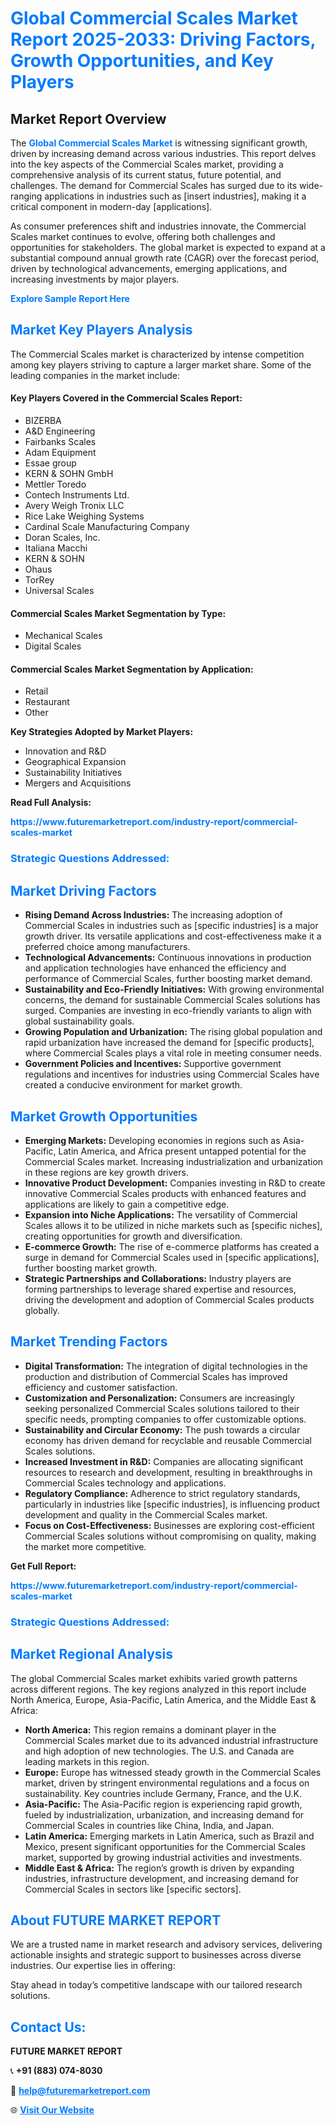 <h1 style="color: #007BFF;">Global Commercial Scales Market Report 2025-2033: Driving Factors, Growth Opportunities, and Key Players</h1>

<section id="overview">
<h2>Market Report Overview</h2>
<p>The <a href="https://www.futuremarketreport.com/industry-report/commercial-scales-market" style="color: #007BFF; text-decoration: none;"><strong>Global Commercial Scales Market</strong></a> is witnessing significant growth, driven by increasing demand across various industries. This report delves into the key aspects of the Commercial Scales market, providing a comprehensive analysis of its current status, future potential, and challenges. The demand for Commercial Scales has surged due to its wide-ranging applications in industries such as [insert industries], making it a critical component in modern-day [applications].</p>
<p>As consumer preferences shift and industries innovate, the Commercial Scales market continues to evolve, offering both challenges and opportunities for stakeholders. The global market is expected to expand at a substantial compound annual growth rate (CAGR) over the forecast period, driven by technological advancements, emerging applications, and increasing investments by major players.</p>
</section>

<section id="overview">
<p><a href="https://www.futuremarketreport.com/request-sample/reportId=46080" style="color: #007BFF; text-decoration: none;"><strong>Explore Sample Report Here</strong></a></p>
</section>

<section id="key-players">
<h2 style="color: #007BFF;">Market Key Players Analysis</h2>
<p>The Commercial Scales market is characterized by intense competition among key players striving to capture a larger market share. Some of the leading companies in the market include:</p>
<h4>Key Players Covered in the Commercial Scales Report:</h4>
<ul><li>BIZERBA</li><li>A&amp;D Engineering</li><li>Fairbanks Scales</li><li>Adam Equipment</li><li>Essae group</li><li>KERN &amp; SOHN GmbH</li><li>Mettler Toredo</li><li>Contech Instruments Ltd.</li><li>Avery Weigh Tronix LLC</li><li>Rice Lake Weighing Systems</li><li>Cardinal Scale Manufacturing Company</li><li>Doran Scales, Inc.</li><li>Italiana Macchi</li><li>KERN &amp; SOHN</li><li>Ohaus</li><li>TorRey</li><li>Universal Scales</li></ul>
<h4>Commercial Scales Market Segmentation by Type:</h4>
<ul><li>Mechanical Scales</li><li>Digital Scales</li></ul>

<h4>Commercial Scales Market Segmentation by Application:</h4>
<ul><li>Retail</li><li>Restaurant</li><li>Other</li></ul>
<p><strong>Key Strategies Adopted by Market Players:</strong></p>
<ul>
<li>Innovation and R&D</li>
<li>Geographical Expansion</li>
<li>Sustainability Initiatives</li>
<li>Mergers and Acquisitions</li>
</ul>
</section>

<section>
<p><strong>Read Full Analysis: </strong></p><a href="https://www.futuremarketreport.com/industry-report/commercial-scales-market" style="color: #007BFF; text-decoration: none;"><strong>https://www.futuremarketreport.com/industry-report/commercial-scales-market</strong></a>
<h3 style="color: #007BFF;">Strategic Questions Addressed:</h3>
</section>

<section id="driving-factors">
<h2 style="color: #007BFF;">Market Driving Factors</h2>
<ul>
<li><strong>Rising Demand Across Industries:</strong> The increasing adoption of Commercial Scales in industries such as [specific industries] is a major growth driver. Its versatile applications and cost-effectiveness make it a preferred choice among manufacturers.</li>
<li><strong>Technological Advancements:</strong> Continuous innovations in production and application technologies have enhanced the efficiency and performance of Commercial Scales, further boosting market demand.</li>
<li><strong>Sustainability and Eco-Friendly Initiatives:</strong> With growing environmental concerns, the demand for sustainable Commercial Scales solutions has surged. Companies are investing in eco-friendly variants to align with global sustainability goals.</li>
<li><strong>Growing Population and Urbanization:</strong> The rising global population and rapid urbanization have increased the demand for [specific products], where Commercial Scales plays a vital role in meeting consumer needs.</li>
<li><strong>Government Policies and Incentives:</strong> Supportive government regulations and incentives for industries using Commercial Scales have created a conducive environment for market growth.</li>
</ul>
</section>

<section id="growth-opportunities">
<h2 style="color: #007BFF;">Market Growth Opportunities</h2>
<ul>
<li><strong>Emerging Markets:</strong> Developing economies in regions such as Asia-Pacific, Latin America, and Africa present untapped potential for the Commercial Scales market. Increasing industrialization and urbanization in these regions are key growth drivers.</li>
<li><strong>Innovative Product Development:</strong> Companies investing in R&D to create innovative Commercial Scales products with enhanced features and applications are likely to gain a competitive edge.</li>
<li><strong>Expansion into Niche Applications:</strong> The versatility of Commercial Scales allows it to be utilized in niche markets such as [specific niches], creating opportunities for growth and diversification.</li>
<li><strong>E-commerce Growth:</strong> The rise of e-commerce platforms has created a surge in demand for Commercial Scales used in [specific applications], further boosting market growth.</li>
<li><strong>Strategic Partnerships and Collaborations:</strong> Industry players are forming partnerships to leverage shared expertise and resources, driving the development and adoption of Commercial Scales products globally.</li>
</ul>
</section>

<section id="trending-factors">
<h2 style="color: #007BFF;">Market Trending Factors</h2>
<ul>
<li><strong>Digital Transformation:</strong> The integration of digital technologies in the production and distribution of Commercial Scales has improved efficiency and customer satisfaction.</li>
<li><strong>Customization and Personalization:</strong> Consumers are increasingly seeking personalized Commercial Scales solutions tailored to their specific needs, prompting companies to offer customizable options.</li>
<li><strong>Sustainability and Circular Economy:</strong> The push towards a circular economy has driven demand for recyclable and reusable Commercial Scales solutions.</li>
<li><strong>Increased Investment in R&D:</strong> Companies are allocating significant resources to research and development, resulting in breakthroughs in Commercial Scales technology and applications.</li>
<li><strong>Regulatory Compliance:</strong> Adherence to strict regulatory standards, particularly in industries like [specific industries], is influencing product development and quality in the Commercial Scales market.</li>
<li><strong>Focus on Cost-Effectiveness:</strong> Businesses are exploring cost-efficient Commercial Scales solutions without compromising on quality, making the market more competitive.</li>
</ul>
</section>

<section>
<p><strong>Get Full Report: </strong></p><a href="https://www.futuremarketreport.com/industry-report/commercial-scales-market" style="color: #007BFF; text-decoration: none;"><strong>https://www.futuremarketreport.com/industry-report/commercial-scales-market</strong></a>
<h3 style="color: #007BFF;">Strategic Questions Addressed:</h3>
</section>


<section id="regional-analysis">
<h2 style="color: #007BFF;">Market Regional Analysis</h2>
<p>The global Commercial Scales market exhibits varied growth patterns across different regions. The key regions analyzed in this report include North America, Europe, Asia-Pacific, Latin America, and the Middle East & Africa:</p>
<ul>
<li><strong>North America:</strong> This region remains a dominant player in the Commercial Scales market due to its advanced industrial infrastructure and high adoption of new technologies. The U.S. and Canada are leading markets in this region.</li>
<li><strong>Europe:</strong> Europe has witnessed steady growth in the Commercial Scales market, driven by stringent environmental regulations and a focus on sustainability. Key countries include Germany, France, and the U.K.</li>
<li><strong>Asia-Pacific:</strong> The Asia-Pacific region is experiencing rapid growth, fueled by industrialization, urbanization, and increasing demand for Commercial Scales in countries like China, India, and Japan.</li>
<li><strong>Latin America:</strong> Emerging markets in Latin America, such as Brazil and Mexico, present significant opportunities for the Commercial Scales market, supported by growing industrial activities and investments.</li>
<li><strong>Middle East & Africa:</strong> The region’s growth is driven by expanding industries, infrastructure development, and increasing demand for Commercial Scales in sectors like [specific sectors].</li>
</ul>
</section>

<footer>
<h2 style="color: #007BFF;">About FUTURE MARKET REPORT</h2>
<p>We are a trusted name in market research and advisory services, delivering actionable insights and strategic support to businesses across diverse industries. Our expertise lies in offering:</p>

<p>Stay ahead in today’s competitive landscape with our tailored research solutions.</p>

<h2 style="color: #007BFF;">Contact Us:</h2>
<p><strong>FUTURE MARKET REPORT</strong></p>
<p>📞 <strong>+91 (883) 074-8030</strong></p>
<p>📧 <strong><a href="mailto:help@futuremarketreport.com" style="color: #007BFF;">help@futuremarketreport.com</a></strong></p>
<p>🌐 <strong><a href="https://www.futuremarketreport.com/" style="color: #007BFF;">Visit Our Website</a></strong></p>
</footer>